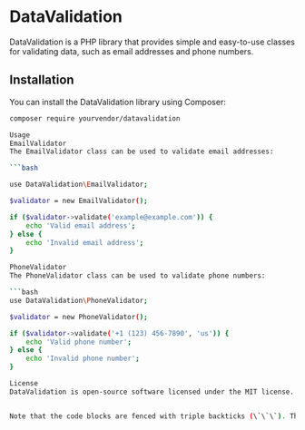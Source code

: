# DataValidation

DataValidation is a PHP library that provides simple and easy-to-use classes for validating data, such as email addresses and phone numbers.

## Installation

You can install the DataValidation library using Composer:

```bash
composer require yourvendor/datavalidation

Usage
EmailValidator
The EmailValidator class can be used to validate email addresses:

```bash

use DataValidation\EmailValidator;

$validator = new EmailValidator();

if ($validator->validate('example@example.com')) {
    echo 'Valid email address';
} else {
    echo 'Invalid email address';
}

PhoneValidator
The PhoneValidator class can be used to validate phone numbers:

```bash
use DataValidation\PhoneValidator;

$validator = new PhoneValidator();

if ($validator->validate('+1 (123) 456-7890', 'us')) {
    echo 'Valid phone number';
} else {
    echo 'Invalid phone number';
}

License
DataValidation is open-source software licensed under the MIT license.


Note that the code blocks are fenced with triple backticks (\`\`\`). This tells Markdown to format the enclosed text as code.

